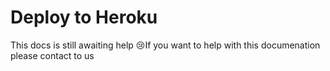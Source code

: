 # Deploy to Heroku

This docs is still awaiting help 😢If you want to help with this documenation please contact to us
